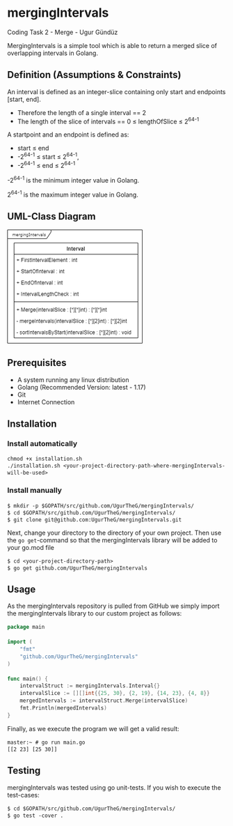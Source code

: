 # mergingIntervals
Coding Task 2 - Merge - Ugur Gündüz

MergingIntervals is a simple tool which is able to return a merged slice of overlapping intervals in Golang.

## Definition (Assumptions & Constraints)
An interval is defined as an integer-slice containing only start and endpoints [start, end].
- Therefore the length of a single interval == 2
- The length of the slice of intervals == 0 &le; lengthOfSlice &le;  2<sup>64-1</sup>

A startpoint and an endpoint is defined as:
- start &le; end 
- -2<sup>64-1</sup> &le; start &le; 2<sup>64-1</sup>,
- -2<sup>64-1</sup> &le; end &le; 2<sup>64-1</sup>

-2<sup>64-1</sup> is the minimum integer value in Golang.

2<sup>64-1</sup> is the maximum integer value in Golang.

## UML-Class Diagram
![mergingIntervals](mergingIntervals.png)
## Prerequisites
- A system running any linux distribution
- Golang (Recommended Version: latest - 1.17)
- Git
- Internet Connection

## Installation
### Install automatically
```
chmod +x installation.sh
./installation.sh <your-project-directory-path-where-mergingIntervals-will-be-used>
```

### Install manually
```
$ mkdir -p $GOPATH/src/github.com/UgurTheG/mergingIntervals/
$ cd $GOPATH/src/github.com/UgurTheG/mergingIntervals/
$ git clone git@github.com:UgurTheG/mergingIntervals.git
```


Next, change your directory to the directory of your own project. Then use the `go get`-command so that the mergingIntervals library will be added to your go.mod file
```
$ cd <your-project-directory-path>
$ go get github.com/UgurTheG/mergingIntervals
```
## Usage
As the mergingIntervals repository is pulled from GitHub we simply import the mergingIntervals library to our custom project as follows:
```go
package main

import (
	"fmt"
	"github.com/UgurTheG/mergingIntervals"
)

func main() {
	intervalStruct := mergingIntervals.Interval{}
	intervalSlice := [][]int{{25, 30}, {2, 19}, {14, 23}, {4, 8}}
	mergedIntervals := intervalStruct.Merge(intervalSlice)
	fmt.Println(mergedIntervals)
}
```

Finally, as we execute the program we will get a valid result:

```shell
master:~ # go run main.go
[[2 23] [25 30]]
```

## Testing

mergingIntervals was tested using go unit-tests. 
If you wish to execute the test-cases:

```
$ cd $GOPATH/src/github.com/UgurTheG/mergingIntervals/
$ go test -cover .
```

